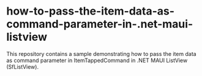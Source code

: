 # how-to-pass-the-item-data-as-command-parameter-in-.net-maui-listview
This repository contains a sample demonstrating how to  pass the item data as command parameter in ItemTappedCommand in .NET MAUI ListView (SfListView).
